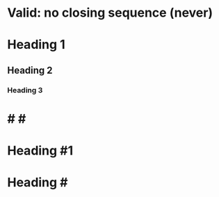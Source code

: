 
Valid: no closing sequence (never)
==============================

# Heading 1
## Heading 2
### Heading 3

# # \#
# Heading #1
# Heading \#
